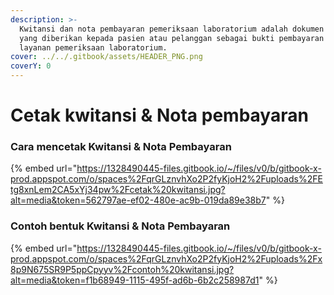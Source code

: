 ```yaml
---
description: >-
  Kwitansi dan nota pembayaran pemeriksaan laboratorium adalah dokumen keuangan
  yang diberikan kepada pasien atau pelanggan sebagai bukti pembayaran atas
  layanan pemeriksaan laboratorium.
cover: ../../.gitbook/assets/HEADER_PNG.png
coverY: 0
---
```


# Cetak kwitansi & Nota pembayaran

### Cara mencetak Kwitansi & Nota Pembayaran

{% embed url="https://1328490445-files.gitbook.io/~/files/v0/b/gitbook-x-prod.appspot.com/o/spaces%2FqrGLznvhXo2P2fyKjoH2%2Fuploads%2FEtg8xnLem2CA5xYj34pw%2Fcetak%20kwitansi.jpg?alt=media&token=562797ae-ef02-480e-ac9b-019da89e38b7" %}

### Contoh bentuk Kwitansi & Nota Pembayaran

{% embed url="https://1328490445-files.gitbook.io/~/files/v0/b/gitbook-x-prod.appspot.com/o/spaces%2FqrGLznvhXo2P2fyKjoH2%2Fuploads%2Fx8p9N675SR9P5ppCpyyv%2Fcontoh%20kwitansi.jpg?alt=media&token=f1b68949-1115-495f-ad6b-6b2c258987d1" %}

